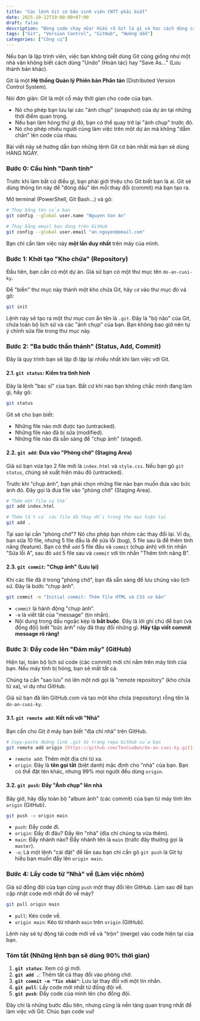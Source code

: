 ```yaml
---
title: "Các lệnh Git cơ bản sinh viên CNTT phải biết"
date: 2025-10-22T19:00:00+07:00
draft: false
description: "Đừng code chay nữa! Hiểu rõ Git là gì và học cách dùng các lệnh cơ bản (commit, push, pull, branch) để quản lý code như một lập trình viên chuyên nghiệp."
tags: ["Git", "Version Control", "GitHub", "Hướng dẫn"]
categories: ["Công cụ"]
---
```


Nếu bạn là lập trình viên, việc bạn không biết dùng Git cũng giống như một nhà văn không biết cách dùng "Undo" (Hoàn tác) hay "Save As..." (Lưu thành bản khác).

Git là một **Hệ thống Quản lý Phiên bản Phân tán** (Distributed Version Control System).

Nói đơn giản: Git là một cỗ máy thời gian cho code của bạn.

* Nó cho phép bạn lưu lại các "ảnh chụp" (snapshot) của dự án tại những thời điểm quan trọng.
* Nếu bạn làm hỏng thứ gì đó, bạn có thể quay trở lại "ảnh chụp" trước đó.
* Nó cho phép nhiều người cùng làm việc trên một dự án mà không "dẫm chân" lên code của nhau.

Bài viết này sẽ hướng dẫn bạn những lệnh Git cơ bản nhất mà bạn sẽ dùng HÀNG NGÀY.

### Bước 0: Cấu hình "Danh tính"

Trước khi làm bất cứ điều gì, bạn phải giới thiệu cho Git biết bạn là ai. Git sẽ dùng thông tin này để "đóng dấu" lên mỗi thay đổi (commit) mà bạn tạo ra.

Mở terminal (PowerShell, Git Bash...) và gõ:

```bash
# Thay bằng tên của bạn
git config --global user.name "Nguyen Van An"

# Thay bằng email bạn dùng trên GitHub
git config --global user.email "an.nguyen@email.com"
````

Bạn chỉ cần làm việc này **một lần duy nhất** trên máy của mình.

### Bước 1: Khởi tạo "Kho chứa" (Repository)

Đầu tiên, bạn cần có một dự án. Giả sử bạn có một thư mục tên `do-an-cuoi-ky`.

Để "biến" thư mục này thành một kho chứa Git, hãy `cd` vào thư mục đó và gõ:

```bash
git init
```

Lệnh này sẽ tạo ra một thư mục con ẩn tên là `.git`. Đây là "bộ não" của Git, chứa toàn bộ lịch sử và các "ảnh chụp" của bạn. Bạn không bao giờ nên tự ý chỉnh sửa file trong thư mục này.

### Bước 2: "Ba bước thần thánh" (Status, Add, Commit)

Đây là quy trình bạn sẽ lặp đi lặp lại nhiều nhất khi làm việc với Git.

#### 2.1. `git status`: Kiểm tra tình hình

Đây là lệnh "bác sĩ" của bạn. Bất cứ khi nào bạn không chắc mình đang làm gì, hãy gõ:

```bash
git status
```

Git sẽ cho bạn biết:

  * Những file nào mới được tạo (untracked).
  * Những file nào đã bị sửa (modified).
  * Những file nào đã sẵn sàng để "chụp ảnh" (staged).

#### 2.2. `git add`: Đưa vào "Phòng chờ" (Staging Area)

Giả sử bạn vừa tạo 2 file mới là `index.html` và `style.css`. Nếu bạn gõ `git status`, chúng sẽ xuất hiện màu đỏ (untracked).

Trước khi "chụp ảnh", bạn phải chọn những file nào bạn muốn đưa vào bức ảnh đó. Đây gọi là đưa file vào "phòng chờ" (Staging Area).

```bash
# Thêm một file cụ thể
git add index.html

# Thêm tất cả các file đã thay đổi trong thư mục hiện tại
git add .
```

Tại sao lại cần "phòng chờ"? Nó cho phép bạn nhóm các thay đổi lại. Ví dụ, bạn sửa 10 file, nhưng 5 file đầu là để sửa lỗi (bug), 5 file sau là để thêm tính năng (feature). Bạn có thể `add` 5 file đầu và `commit` (chụp ảnh) với tin nhắn "Sửa lỗi A", sau đó `add` 5 file sau và `commit` với tin nhắn "Thêm tính năng B".

#### 2.3. `git commit`: "Chụp ảnh" (Lưu lại)

Khi các file đã ở trong "phòng chờ", bạn đã sẵn sàng để lưu chúng vào lịch sử. Đây là bước "chụp ảnh".

```bash
git commit -m "Initial commit: Thêm file HTML và CSS cơ bản"
```

  * `commit` là hành động "chụp ảnh".
  * `-m` là viết tắt của "message" (tin nhắn).
  * Nội dung trong dấu ngoặc kép là **bắt buộc**. Đây là lời ghi chú để bạn (và đồng đội) biết "bức ảnh" này đã thay đổi những gì. **Hãy tập viết commit message rõ ràng\!**

### Bước 3: Đẩy code lên "Đám mây" (GitHub)

Hiện tại, toàn bộ lịch sử code (các commit) mới chỉ nằm trên máy tính của bạn. Nếu máy tính bị hỏng, bạn sẽ mất tất cả.

Chúng ta cần "sao lưu" nó lên một nơi gọi là "remote repository" (kho chứa từ xa), ví dụ như GitHub.

Giả sử bạn đã lên GitHub.com và tạo một kho chứa (repository) rỗng tên là `do-an-cuoi-ky`.

#### 3.1. `git remote add`: Kết nối với "Nhà"

Bạn cần cho Git ở máy bạn biết "địa chỉ nhà" trên GitHub.

```bash
# Copy-paste đường link .git từ trang repo GitHub của bạn
git remote add origin [https://github.com/TenCuaBan/do-an-cuoi-ky.git](https://github.com/TenCuaBan/do-an-cuoi-ky.git)
```

  * `remote add`: Thêm một địa chỉ từ xa.
  * `origin`: Đây là **tên gọi tắt** (biệt danh) mặc định cho "nhà" của bạn. Bạn có thể đặt tên khác, nhưng 99% mọi người đều dùng `origin`.

#### 3.2. `git push`: Đẩy "Ảnh chụp" lên nhà

Bây giờ, hãy đẩy toàn bộ "album ảnh" (các commit) của bạn từ máy tính lên `origin` (GitHub).

```bash
git push -u origin main
```

  * `push`: Đẩy code đi.
  * `origin`: Đẩy đi đâu? Đẩy lên "nhà" (địa chỉ chúng ta vừa thêm).
  * `main`: Đẩy nhánh nào? Đẩy nhánh tên là `main` (trước đây thường gọi là `master`).
  * `-u`: Là một lệnh "cài đặt" để lần sau bạn chỉ cần gõ `git push` là Git tự hiểu bạn muốn đẩy lên `origin main`.

### Bước 4: Lấy code từ "Nhà" về (Làm việc nhóm)

Giả sử đồng đội của bạn cũng `push` một thay đổi lên GitHub. Làm sao để bạn cập nhật code mới nhất đó về máy?

```bash
git pull origin main
```

  * `pull`: Kéo code về.
  * `origin main`: Kéo từ nhánh `main` trên `origin` (GitHub).

Lệnh này sẽ tự động tải code mới về và "trộn" (merge) vào code hiện tại của bạn.

### Tóm tắt (Những lệnh bạn sẽ dùng 90% thời gian)

1.  **`git status`**: Xem có gì mới.
2.  **`git add .`**: Thêm tất cả thay đổi vào phòng chờ.
3.  **`git commit -m "Tin nhắn"`**: Lưu lại thay đổi với một tin nhắn.
4.  **`git pull`**: Lấy code mới nhất từ đồng đội về.
5.  **`git push`**: Đẩy code của mình lên cho đồng đội.

Đây chỉ là những bước đầu tiên, nhưng cũng là nền tảng quan trọng nhất để làm việc với Git. Chúc bạn code vui\!

```
```